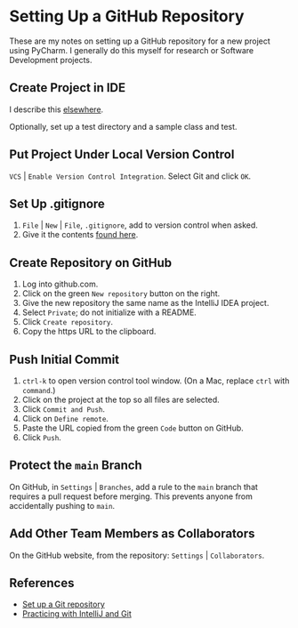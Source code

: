 # Setting Up a GitHub Repository
These are my notes on setting up a GitHub repository for a new project using PyCharm. I generally do this myself for research or Software Development projects.

## Create Project in IDE
I describe this [elsewhere](../development_tools/pycharm.md).

Optionally, set up a test directory and a sample class and test.

## Put Project Under Local Version Control
`VCS` | `Enable Version Control Integration`. Select Git and click `OK`.

## Set Up .gitignore
1. `File` | `New` | `File`, `.gitignore`, add to version control when asked.
1. Give it the contents [found here](https://gist.github.com/MOOOWOOO/3cf91616c9f3bbc3d1339adfc707b08a).

## Create Repository on GitHub
1. Log into github.com.
1. Click on the green `New repository` button on the right.
1. Give the new repository the same name as the IntelliJ IDEA project.
1. Select `Private`; do not initialize with a README.
1. Click `Create repository`.
1. Copy the https URL to the clipboard.
   
## Push Initial Commit
1. `ctrl-k` to open version control tool window. (On a Mac, replace `ctrl` with `command`.)
1. Click on the project at the top so all files are selected.
1. Click `Commit and Push`.
1. Click on `Define remote`.
1. Paste the URL copied from the green `Code` button on GitHub.
1. Click `Push`.

## Protect the `main` Branch
On GitHub, in `Settings` | `Branches`, add a rule to the `main` branch that requires a pull request before merging. This prevents anyone from accidentally pushing to `main`.

## Add Other Team Members as Collaborators
On the GitHub website, from the repository: `Settings` | `Collaborators`.

## References
- [Set up a Git repository](https://www.jetbrains.com/help/idea/set-up-a-git-repository.html)
- [Practicing with IntelliJ and Git](https://gist.github.com/bgun/c7447ab0906517221b6b)
